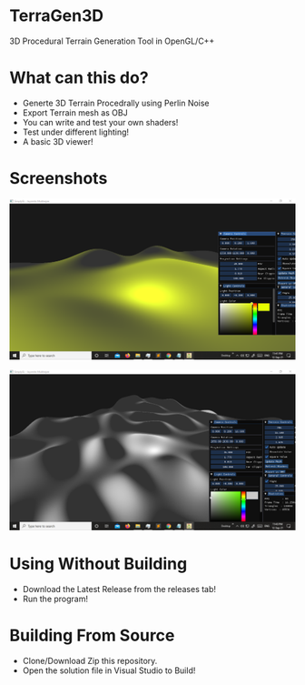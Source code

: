 # TerraGen3D
3D Procedural Terrain Generation Tool in OpenGL/C++

# What can this do?

* Generte 3D Terrain Procedrally using Perlin Noise
* Export Terrain mesh as OBJ
* You can write and test your own shaders!
* Test under different lighting!
* A basic 3D viewer!

# Screenshots

![Screenshot 1](Images/01.png)

![Screenshot 2](Images/02.png)

# Using Without Building

* Download the Latest Release from the releases tab!
* Run the program!

# Building From Source

* Clone/Download Zip this repository.
* Open the solution file in Visual Studio to Build!
